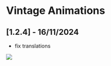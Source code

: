 # Vintage Animations

## [1.2.4] - 16/11/2024

- fix translations

[![](https://i.imgur.com/l815YIN.png)](https://bisecthosting.com/PixelDream)